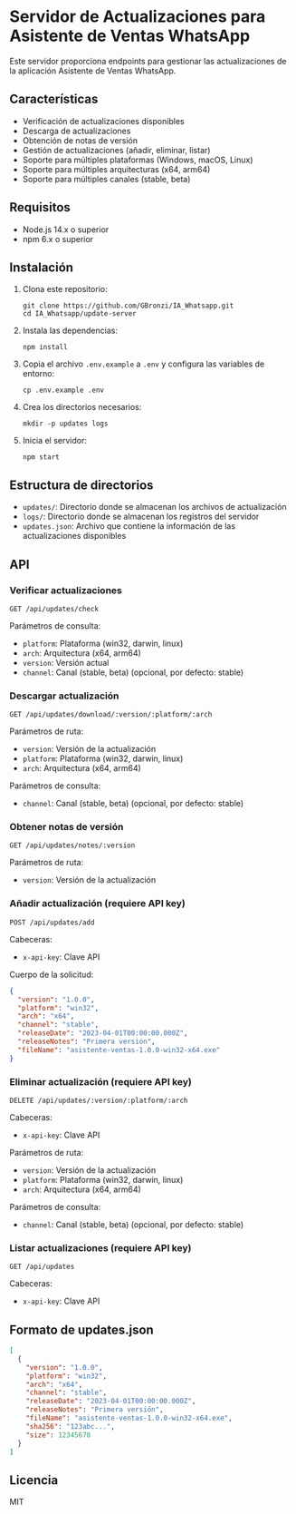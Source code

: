 # Servidor de Actualizaciones para Asistente de Ventas WhatsApp

Este servidor proporciona endpoints para gestionar las actualizaciones de la aplicación Asistente de Ventas WhatsApp.

## Características

- Verificación de actualizaciones disponibles
- Descarga de actualizaciones
- Obtención de notas de versión
- Gestión de actualizaciones (añadir, eliminar, listar)
- Soporte para múltiples plataformas (Windows, macOS, Linux)
- Soporte para múltiples arquitecturas (x64, arm64)
- Soporte para múltiples canales (stable, beta)

## Requisitos

- Node.js 14.x o superior
- npm 6.x o superior

## Instalación

1. Clona este repositorio:
   ```
   git clone https://github.com/GBronzi/IA_Whatsapp.git
   cd IA_Whatsapp/update-server
   ```

2. Instala las dependencias:
   ```
   npm install
   ```

3. Copia el archivo `.env.example` a `.env` y configura las variables de entorno:
   ```
   cp .env.example .env
   ```

4. Crea los directorios necesarios:
   ```
   mkdir -p updates logs
   ```

5. Inicia el servidor:
   ```
   npm start
   ```

## Estructura de directorios

- `updates/`: Directorio donde se almacenan los archivos de actualización
- `logs/`: Directorio donde se almacenan los registros del servidor
- `updates.json`: Archivo que contiene la información de las actualizaciones disponibles

## API

### Verificar actualizaciones

```
GET /api/updates/check
```

Parámetros de consulta:
- `platform`: Plataforma (win32, darwin, linux)
- `arch`: Arquitectura (x64, arm64)
- `version`: Versión actual
- `channel`: Canal (stable, beta) (opcional, por defecto: stable)

### Descargar actualización

```
GET /api/updates/download/:version/:platform/:arch
```

Parámetros de ruta:
- `version`: Versión de la actualización
- `platform`: Plataforma (win32, darwin, linux)
- `arch`: Arquitectura (x64, arm64)

Parámetros de consulta:
- `channel`: Canal (stable, beta) (opcional, por defecto: stable)

### Obtener notas de versión

```
GET /api/updates/notes/:version
```

Parámetros de ruta:
- `version`: Versión de la actualización

### Añadir actualización (requiere API key)

```
POST /api/updates/add
```

Cabeceras:
- `x-api-key`: Clave API

Cuerpo de la solicitud:
```json
{
  "version": "1.0.0",
  "platform": "win32",
  "arch": "x64",
  "channel": "stable",
  "releaseDate": "2023-04-01T00:00:00.000Z",
  "releaseNotes": "Primera versión",
  "fileName": "asistente-ventas-1.0.0-win32-x64.exe"
}
```

### Eliminar actualización (requiere API key)

```
DELETE /api/updates/:version/:platform/:arch
```

Cabeceras:
- `x-api-key`: Clave API

Parámetros de ruta:
- `version`: Versión de la actualización
- `platform`: Plataforma (win32, darwin, linux)
- `arch`: Arquitectura (x64, arm64)

Parámetros de consulta:
- `channel`: Canal (stable, beta) (opcional, por defecto: stable)

### Listar actualizaciones (requiere API key)

```
GET /api/updates
```

Cabeceras:
- `x-api-key`: Clave API

## Formato de updates.json

```json
[
  {
    "version": "1.0.0",
    "platform": "win32",
    "arch": "x64",
    "channel": "stable",
    "releaseDate": "2023-04-01T00:00:00.000Z",
    "releaseNotes": "Primera versión",
    "fileName": "asistente-ventas-1.0.0-win32-x64.exe",
    "sha256": "123abc...",
    "size": 12345678
  }
]
```

## Licencia

MIT
